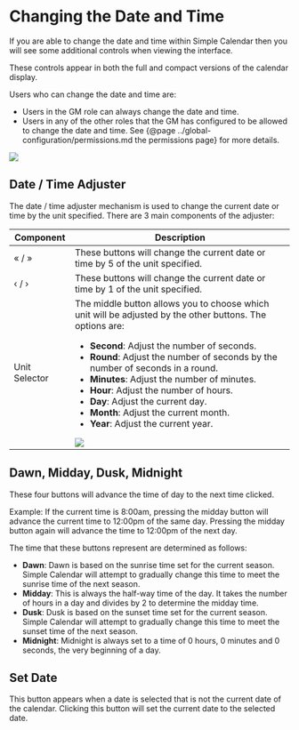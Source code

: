 # Changing the Date and Time

If you are able to change the date and time within Simple Calendar then you will see some additional controls when viewing the interface.

These controls appear in both the full and compact versions of the calendar display.

Users who can change the date and time are:

- Users in the GM role can always change the date and time.
- Users in any of the other roles that the GM has configured to be allowed to change the date and time. See {@page ../global-configuration/permissions.md the permissions page} for more details.

![](media://change-date-calendar.png)

## Date / Time Adjuster

The date / time adjuster mechanism is used to change the current date or time by the unit specified. There are 3 main components of the adjuster:

| Component     | Description                                                                                                                                                                                                                                                                                                                                                                                                                                                                                                                          |
|---------------|--------------------------------------------------------------------------------------------------------------------------------------------------------------------------------------------------------------------------------------------------------------------------------------------------------------------------------------------------------------------------------------------------------------------------------------------------------------------------------------------------------------------------------------|
| « / »         | These buttons will change the current date or time by 5 of the unit specified.                                                                                                                                                                                                                                                                                                                                                                                                                                                       |
| ‹ / ›         | These buttons will change the current date or time by 1 of the unit specified.                                                                                                                                                                                                                                                                                                                                                                                                                                                       |
| Unit Selector | The middle button allows you to choose which unit will be adjusted by the other buttons. The options are:<br/><ul><li>**Second**: Adjust the number of seconds.</li><li>**Round**: Adjust the number of seconds by the number of seconds in a round.</li><li>**Minutes**: Adjust the number of minutes.</li><li>**Hour**: Adjust the number of hours.</li><li>**Day**: Adjust the current day.</li><li>**Month**: Adjust the current month.</li><li>**Year**: Adjust the current year.</li></ul>![](media://change-date-options.png) |

## Dawn, Midday, Dusk, Midnight

These four buttons will advance the time of day to the next time clicked. 

Example: If the current time is 8:00am, pressing the midday button will advance the current time to 12:00pm of the same day. Pressing the midday button again will advance the time to 12:00pm of the next day.

The time that these buttons represent are determined as follows:

- **Dawn**: Dawn is based on the sunrise time set for the current season. Simple Calendar will attempt to gradually change this time to meet the sunrise time of the next season.
- **Midday**: This is always the half-way time of the day. It takes the number of hours in a day and divides by 2 to determine the midday time.
- **Dusk**: Dusk is based on the sunset time set for the current season. Simple Calendar will attempt to gradually change this time to meet the sunset time of the next season.
- **Midnight**: Midnight is always set to a time of 0 hours, 0 minutes and 0 seconds, the very beginning of a day.


## Set Date

This button appears when a date is selected that is not the current date of the calendar. Clicking this button will set the current date to the selected date.